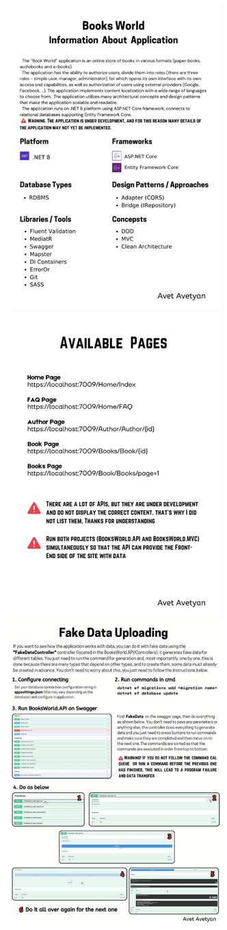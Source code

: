 ![intro](https://github.com/AvetAvetyan01/Books-World/blob/c1a40b208a72014c2764818e846c69a9b9b8350a/Instructuins/BW%20intro.jpg)
![API](https://github.com/AvetAvetyan01/Books-World/blob/c1a40b208a72014c2764818e846c69a9b9b8350a/Instructuins/BW%20API.jpg)
![Run](https://github.com/AvetAvetyan01/Books-World/blob/c1a40b208a72014c2764818e846c69a9b9b8350a/Instructuins/BW%20Run.jpg)
